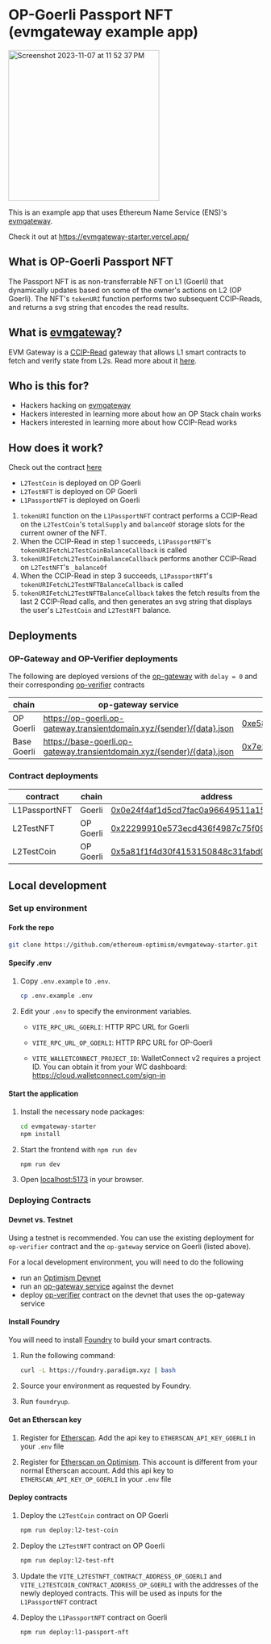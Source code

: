# OP-Goerli Passport NFT (evmgateway example app)

<img width="299" alt="Screenshot 2023-11-07 at 11 52 37 PM" src="https://github.com/ethereum-optimism/evmgateway-starter/assets/9677071/02e9e4b3-f427-432e-b355-3351d011e0ba">


This is an example app that uses Ethereum Name Service (ENS)'s [evmgateway](https://github.com/ensdomains/evmgateway). 

Check it out at https://evmgateway-starter.vercel.app/

## What is OP-Goerli Passport NFT

The Passport NFT is as non-transferrable NFT on L1 (Goerli) that dynamically updates based on some of the owner's actions on L2 (OP Goerli). The NFT's `tokenURI` function performs two subsequent CCIP-Reads, and returns a svg string that encodes the read results.

## What is [evmgateway](https://github.com/ensdomains/evmgateway)?

EVM Gateway is a [CCIP-Read](https://eips.ethereum.org/EIPS/eip-3668) gateway that allows L1 smart contracts to fetch and verify state from L2s. Read more about it [here](https://github.com/ensdomains/evmgateway#evm-ccip-read-gateway).

## Who is this for?

- Hackers hacking on [evmgateway](https://github.com/ensdomains/evmgateway)
- Hackers interested in learning more about how an OP Stack chain works
- Hackers interested in learning more about how CCIP-Read works

## How does it work?

Check out the contract [here](https://github.com/ethereum-optimism/evmgateway-starter/blob/main/contracts/src/L1PassportNFT.sol)

- `L2TestCoin` is deployed on OP Goerli
- `L2TestNFT` is deployed on OP Goerli
- `L1PassportNFT` is deployed on Goerli

1. `tokenURI` function on the `L1PassportNFT` contract performs a CCIP-Read on the `L2TestCoin`'s `totalSupply` and `balanceOf` storage slots for the current owner of the NFT.
2. When the CCIP-Read in step 1 succeeds, `L1PassportNFT`'s `tokenURIFetchL2TestCoinBalanceCallback` is called
3. `tokenURIFetchL2TestCoinBalanceCallback` performs another CCIP-Read on `L2TestNFT`'s `_balanceOf`
4. When the CCIP-Read in step 3 succeeds, `L1PassportNFT`'s `tokenURIFetchL2TestNFTBalanceCallback` is called
5. `tokenURIFetchL2TestNFTBalanceCallback` takes the fetch results from the last 2 CCIP-Read calls, and then generates an svg string that displays the user's `L2TestCoin` and `L2TestNFT` balance.

## Deployments

### OP-Gateway and OP-Verifier deployments

The following are deployed versions of the [op-gateway](https://github.com/ensdomains/evmgateway/tree/main/op-gateway) with `delay = 0` and their corresponding [op-verifier](https://github.com/ensdomains/evmgateway/tree/main/op-verifier) contracts

| **chain**   | **op-gateway service**                                                  | op-verifier contract (on Goerli)                                                                                             |
| ----------- | ----------------------------------------------------------------------- | ---------------------------------------------------------------------------------------------------------------------------- |
| OP Goerli   | https://op-goerli.op-gateway.transientdomain.xyz/{sender}/{data}.json   | [0xe58448bfc2fa097953e800e0af0b0a5257ecc4b1](https://goerli.etherscan.io/address/0xe58448bfc2fa097953e800e0af0b0a5257ecc4b1) |
| Base Goerli | https://base-goerli.op-gateway.transientdomain.xyz/{sender}/{data}.json | [0x7e2f9c4a1467e8a41e1e8283ba3ba72e3d92f6b8](https://goerli.etherscan.io/address/0x7e2f9c4a1467e8a41e1e8283ba3ba72e3d92f6b8) |

### Contract deployments

| **contract**  | **chain** | **address**                                                                                                                           |
| ------------- | --------- | ------------------------------------------------------------------------------------------------------------------------------------- |
| L1PassportNFT | Goerli    | [0x0e24f4af1d5cd7fac0a96649511a15439d7e0c04](https://goerli.etherscan.io/address/0x0e24f4af1d5cd7fac0a96649511a15439d7e0c04)          |
| L2TestNFT     | OP Goerli | [0x22299910e573ecd436f4987c75f093894904d107](https://goerli-optimism.etherscan.io/address/0x22299910e573ecd436f4987c75f093894904d107) |
| L2TestCoin    | OP Goerli | [0x5a81f1f4d30f4153150848c31fabd0311946ed72](https://goerli-optimism.etherscan.io/address/0x5a81f1f4d30f4153150848c31fabd0311946ed72) |

## Local development

### Set up environment

#### Fork the repo

```sh
git clone https://github.com/ethereum-optimism/evmgateway-starter.git
```

#### Specify .env

1. Copy `.env.example` to `.env`.

   ```sh
   cp .env.example .env
   ```

2. Edit your `.env` to specify the environment variables.

   - `VITE_RPC_URL_GOERLI`: HTTP RPC URL for Goerli

   - `VITE_RPC_URL_OP_GOERLI`: HTTP RPC URL for OP-Goerli

   - `VITE_WALLETCONNECT_PROJECT_ID`: WalletConnect v2 requires a project ID. You can obtain it from your WC dashboard: https://cloud.walletconnect.com/sign-in

#### Start the application

1. Install the necessary node packages:

   ```sh
   cd evmgateway-starter
   npm install
   ```

2. Start the frontend with `npm run dev`

   ```sh
   npm run dev
   ```

3. Open [localhost:5173](http://localhost:5173) in your browser.

### Deploying Contracts

#### Devnet vs. Testnet

Using a testnet is recommended. You can use the existing deployment for `op-verifier` contract and the `op-gateway` service on Goerli (listed above).

For a local development environment, you will need to do the following

- run an [Optimism Devnet](https://community.optimism.io/docs/developers/build/dev-node/)
- run an [op-gateway service](https://github.com/ensdomains/evmgateway/tree/main/op-gateway) against the devnet
- deploy [op-verifier](https://github.com/ensdomains/evmgateway/tree/main/op-verifier) contract on the devnet that uses the op-gateway service

#### Install Foundry

You will need to install [Foundry](https://book.getfoundry.sh/getting-started/installation) to build your smart contracts.

1. Run the following command:

   ```sh
   curl -L https://foundry.paradigm.xyz | bash
   ```

1. Source your environment as requested by Foundry.

1. Run `foundryup`.

#### Get an Etherscan key

1. Register for [Etherscan](https://explorer.optimism.io/register).
   Add the api key to `ETHERSCAN_API_KEY_GOERLI` in your `.env` file

2. Register for [Etherscan on Optimism](https://explorer.optimism.io/register).
   This account is different from your normal Etherscan account. Add this api key to `ETHERSCAN_API_KEY_OP_GOERLI` in your `.env` file

#### Deploy contracts

1. Deploy the `L2TestCoin` contract on OP Goerli

   ```sh
   npm run deploy:l2-test-coin
   ```

1. Deploy the `L2TestNFT` contract on OP Goerli

   ```sh
   npm run deploy:l2-test-nft
   ```

1. Update the `VITE_L2TESTNFT_CONTRACT_ADDRESS_OP_GOERLI` and `VITE_L2TESTCOIN_CONTRACT_ADDRESS_OP_GOERLI` with the addresses of the newly deployed contracts. This will be used as inputs for the `L1PassportNFT` contract

1. Deploy the `L1PassportNFT` contract on Goerli
   ```sh
   npm run deploy:l1-passport-nft
   ```
